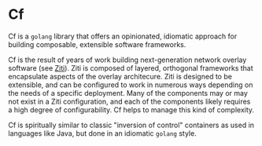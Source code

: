 # Cf

Cf is a `golang` library that offers an opinionated, idiomatic approach for building composable, extensible software frameworks.

Cf is the result of years of work building next-generation network overlay software (see [Ziti](https://ziti.dev/)). Ziti is composed of layered, orthogonal frameworks that encapsulate aspects of the overlay architecure. Ziti is designed to be extensible, and can be configured to work in numerous ways depending on the needs of a specific deployment. Many of the components may or may not exist in a Ziti configuration, and each of the components likely requires a high degree of configurability. Cf helps to manage this kind of complexity.

Cf is spiritually similar to classic "inversion of control" containers as used in languages like Java, but done in an idiomatic `golang` style.
